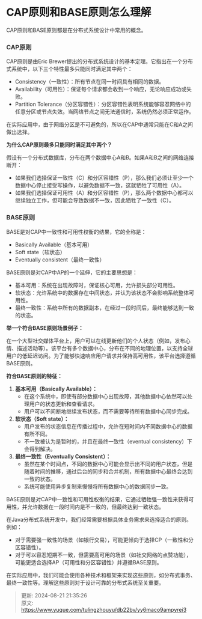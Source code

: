 # CAP原则和BASE原则怎么理解

<font style="color:rgba(0, 0, 0, 0.82);">CAP原则和BASE原则都是在分布式系统设计中常用的概念。</font>

### <font style="color:rgba(0, 0, 0, 0.82);">CAP原则</font>
<font style="color:rgba(0, 0, 0, 0.82);">CAP原则是由Eric Brewer提出的分布式系统设计的基本定理。它指出在一个分布式系统中，以下三个特性最多只能同时满足其中两个：</font>

+ <font style="color:rgba(0, 0, 0, 0.82);">Consistency（一致性）：所有节点在同一时间具有相同的数据。</font>
+ <font style="color:rgba(0, 0, 0, 0.82);">Availability（可用性）：保证每个请求都会收到一个响应，无论响应成功或失败。</font>
+ <font style="color:rgba(0, 0, 0, 0.82);">Partition Tolerance（分区容错性）：分区容错性表明系统能够容忍网络中的任意分区或节点失效。当网络节点之间无法通信时，系统仍然必须正常运作。</font>

<font style="color:rgba(0, 0, 0, 0.82);">在实际应用中，由于网络分区是不可避免的，所以在CAP中通常只能在C和A之间做出选择。</font>

**<font style="color:rgba(0, 0, 0, 0.82);"></font>**

**<font style="color:rgba(0, 0, 0, 0.82);">为什么CAP原则最多只能同时满足其中两个？</font>**

<font style="color:rgba(0, 0, 0, 0.82);">假设有一个分布式数据库，分布在两个数据中心A和B。如果A和B之间的网络连接断开：</font>

+ <font style="color:rgba(0, 0, 0, 0.82);">如果我们选择保证一致性（C）和分区容错性（P），那么我们必须让至少一个数据中心停止接受写操作，以避免数据不一致，这就牺牲了可用性（A）。</font>
+ <font style="color:rgba(0, 0, 0, 0.82);">如果我们选择保证可用性（A）和分区容错性（P），那么两个数据中心都可以继续独立工作，但可能会导致数据不一致，因此牺牲了一致性（C）。</font>



### <font style="color:rgba(0, 0, 0, 0.82);">BASE原则</font>
<font style="color:rgba(0, 0, 0, 0.82);">BASE是对CAP中一致性和可用性权衡的结果，它的全称是：</font>

+ <font style="color:rgba(0, 0, 0, 0.82);">Basically Available（基本可用）</font>
+ <font style="color:rgba(0, 0, 0, 0.82);">Soft state（软状态）</font>
+ <font style="color:rgba(0, 0, 0, 0.82);">Eventually consistent（最终一致性）</font>

<font style="color:rgba(0, 0, 0, 0.82);">BASE原则是对CAP中AP的一个延伸，它的主要思想是：</font>

+ <font style="color:rgba(0, 0, 0, 0.82);">基本可用：系统在出现故障时，保证核心可用，允许损失部分可用性。</font>
+ <font style="color:rgba(0, 0, 0, 0.82);">软状态：允许系统中的数据存在中间状态，并认为该状态不会影响系统整体可用性。</font>
+ <font style="color:rgba(0, 0, 0, 0.82);">最终一致性：系统中所有的数据副本，在经过一段时间后，最终能够达到一致的状态。</font>

**<font style="color:rgba(0, 0, 0, 0.82);">举一个符合BASE原则场景例子：</font>**

<font style="color:rgba(0, 0, 0, 0.82);">在一个大型社交媒体平台上，用户可以在线更新他们的个人状态（例如，发布心情、描述活动等）。该平台有多个数据中心，分布在不同的地理位置，以支持全球用户的低延迟访问。为了能够快速响应用户请求并保持高可用性，该平台选择遵循BASE原则。</font>

**<font style="color:rgba(0, 0, 0, 0.82);">符合BASE原则的特征：</font>**

1. **<font style="color:rgba(0, 0, 0, 0.82);">基本可用（Basically Available）：</font>**
    - <font style="color:rgba(0, 0, 0, 0.82);">在这个系统中，即使有部分数据中心出现故障，其他数据中心依然可以处理用户的状态更新和查看请求。</font>
    - <font style="color:rgba(0, 0, 0, 0.82);">用户可以不间断地继续发布状态，而不需要等待所有数据中心同步完成。</font>
2. **<font style="color:rgba(0, 0, 0, 0.82);">软状态（Soft state）：</font>**
    - <font style="color:rgba(0, 0, 0, 0.82);">用户发布的状态信息在传播过程中，允许在短时间内不同数据中心的数据有所不同。</font>
    - <font style="color:rgba(0, 0, 0, 0.82);">不一致被认为是暂时的，并且在最终一致性（eventual consistency）下会得到解决。</font>
3. **<font style="color:rgba(0, 0, 0, 0.82);">最终一致性（Eventually Consistent）：</font>**
    - <font style="color:rgba(0, 0, 0, 0.82);">虽然在某个时间点，不同的数据中心可能会显示出不同的用户状态，但是随着时间的推移，通过后台的同步和合并机制，所有数据中心最终会达到一致的状态。</font>
    - <font style="color:rgba(0, 0, 0, 0.82);">系统可能使用异步复制来慢慢将所有数据中心的数据同步一致。</font>

<font style="color:rgba(0, 0, 0, 0.82);">BASE原则是对CAP中一致性和可用性权衡的结果，它通过牺牲强一致性来获得可用性，并允许数据在一段时间内是不一致的，但最终达到一致状态。</font>

<font style="color:rgba(0, 0, 0, 0.82);">在Java分布式系统开发中，我们经常需要根据具体业务需求来选择适合的原则。例如：</font>

+ <font style="color:rgba(0, 0, 0, 0.82);">对于需要强一致性的场景（如银行交易），可能更倾向于选择CP（一致性和分区容错性）。</font>
+ <font style="color:rgba(0, 0, 0, 0.82);">对于可以容忍短期不一致，但需要高可用的场景（如社交网络的点赞功能），可能更适合选择AP（可用性和分区容错性）并遵循BASE原则。</font>

<font style="color:rgba(0, 0, 0, 0.82);">在实际应用中，我们可能会使用各种技术和框架来实现这些原则，如分布式事务、最终一致性等。理解这些原则对于设计可靠的分布式系统至关重要。</font>



> 更新: 2024-08-21 21:35:26  
> 原文: <https://www.yuque.com/tulingzhouyu/db22bv/yy6maco9ampyrei3>